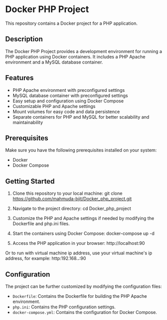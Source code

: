 # Docker PHP Project

This repository contains a Docker project for a PHP application.

## Description

The Docker PHP Project provides a development environment for running a PHP application using Docker containers. It includes a PHP Apache environment and a MySQL database container.

## Features

- PHP Apache environment with preconfigured settings
- MySQL database container with preconfigured settings
- Easy setup and configuration using Docker Compose
- Customizable PHP and Apache settings
- Mount volumes for easy code and data persistence
- Separate containers for PHP and MySQL for better scalability and maintainability

## Prerequisites

Make sure you have the following prerequisites installed on your system:

- Docker
- Docker Compose

## Getting Started

1. Clone this repository to your local machine:
git clone https://github.com/mahmuda-bjit/Docker_php_project.git

2. Navigate to the project directory:
cd Docker_php_project

3. Customize the PHP and Apache settings if needed by modifying the Dockerfile and php.ini files.

4. Start the containers using Docker Compose:
docker-compose up -d

5. Access the PHP application in your browser:
http://localhost:90

Or to run with virtual machine ip address, use your virtual machine's ip address, for example: http:192.168.**.**:90

## Configuration

The project can be further customized by modifying the configuration files:

- `Dockerfile`: Contains the Dockerfile for building the PHP Apache environment.
- `php.ini`: Contains the PHP configuration settings.
- `docker-compose.yml`: Contains the configuration for Docker Compose.
